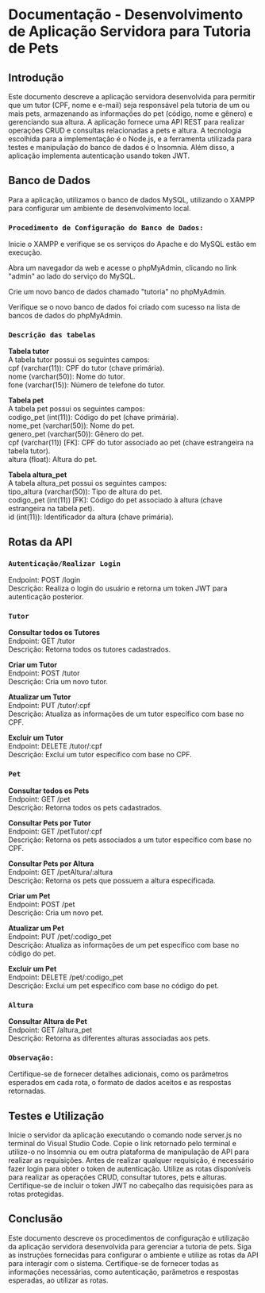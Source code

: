 # Documentação - Desenvolvimento de Aplicação Servidora para Tutoria de Pets

## Introdução
Este documento descreve a aplicação servidora desenvolvida para permitir que um tutor (CPF, nome e e-mail) seja responsável pela tutoria de um ou mais pets, armazenando as informações do pet (código, nome e gênero) e gerenciando sua altura. A aplicação fornece uma API REST para realizar operações CRUD e consultas relacionadas a pets e altura. A tecnologia escolhida para a implementação é o Node.js, e a ferramenta utilizada para testes e manipulação do banco de dados é o Insomnia. Além disso, a aplicação implementa autenticação usando token JWT.

## Banco de Dados

Para a aplicação, utilizamos o banco de dados MySQL, utilizando o XAMPP para configurar um ambiente de desenvolvimento local.

### `Procedimento de Configuração do Banco de Dados:`

Inicie o XAMPP e verifique se os serviços do Apache e do MySQL estão em execução.

Abra um navegador da web e acesse o phpMyAdmin, clicando no link "admin" ao lado do serviço do MySQL.

Crie um novo banco de dados chamado "tutoria" no phpMyAdmin.

Verifique se o novo banco de dados foi criado com sucesso na lista de bancos de dados do phpMyAdmin.

### `Descrição das tabelas`

**Tabela tutor**<br>
A tabela tutor possui os seguintes campos:<br>
cpf (varchar(11)): CPF do tutor (chave primária).<br>
nome (varchar(50)): Nome do tutor.<br>
fone (varchar(15)): Número de telefone do tutor.

**Tabela pet**<br>
A tabela pet possui os seguintes campos:<br>
codigo_pet (int(11)): Código do pet (chave primária).<br>
nome_pet (varchar(50)): Nome do pet.<br>
genero_pet (varchar(50)): Gênero do pet.<br>
cpf (varchar(11)) [FK]: CPF do tutor associado ao pet (chave estrangeira na tabela tutor).<br>
altura (float): Altura do pet.

**Tabela altura_pet**<br>
A tabela altura_pet possui os seguintes campos:<br>
tipo_altura (varchar(50)): Tipo de altura do pet.<br>
codigo_pet (int(11)) [FK]: Código do pet associado à altura (chave estrangeira na tabela pet).<br>
id (int(11)): Identificador da altura (chave primária).

## Rotas da API

### `Autenticação/Realizar Login`<br>
Endpoint: POST /login<br>
Descrição: Realiza o login do usuário e retorna um token JWT para autenticação posterior.<br>

### `Tutor`
**Consultar todos os Tutores**<br>
Endpoint: GET /tutor<br>
Descrição: Retorna todos os tutores cadastrados.

**Criar um Tutor**<br>
Endpoint: POST /tutor<br>
Descrição: Cria um novo tutor.

**Atualizar um Tutor**<br>
Endpoint: PUT /tutor/:cpf<br>
Descrição: Atualiza as informações de um tutor específico com base no CPF.

**Excluir um Tutor**<br>
Endpoint: DELETE /tutor/:cpf<br>
Descrição: Exclui um tutor específico com base no CPF.

### `Pet`
**Consultar todos os Pets**<br>
Endpoint: GET /pet<br>
Descrição: Retorna todos os pets cadastrados.

**Consultar Pets por Tutor**<br>
Endpoint: GET /petTutor/:cpf<br>
Descrição: Retorna os pets associados a um tutor específico com base no CPF.

**Consultar Pets por Altura**<br>
Endpoint: GET /petAltura/:altura<br>
Descrição: Retorna os pets que possuem a altura especificada.

**Criar um Pet**<br>
Endpoint: POST /pet<br>
Descrição: Cria um novo pet.

**Atualizar um Pet**<br>
Endpoint: PUT /pet/:codigo_pet<br>
Descrição: Atualiza as informações de um pet específico com base no código do pet.

**Excluir um Pet**<br>
Endpoint: DELETE /pet/:codigo_pet<br>
Descrição: Exclui um pet específico com base no código do pet.

### `Altura`
**Consultar Altura de Pet**<br>
Endpoint: GET /altura_pet<br>
Descrição: Retorna as diferentes alturas associadas aos pets.

### `Observação:`<br>
Certifique-se de fornecer detalhes adicionais, como os parâmetros esperados em cada rota, o formato de dados aceitos e as respostas retornadas.

## Testes e Utilização
Inicie o servidor da aplicação executando o comando node server.js no terminal do Visual Studio Code.
Copie o link retornado pelo terminal e utilize-o no Insomnia ou em outra plataforma de manipulação de API para realizar as requisições.
Antes de realizar qualquer requisição, é necessário fazer login para obter o token de autenticação.
Utilize as rotas disponíveis para realizar as operações CRUD, consultar tutores, pets e alturas.
Certifique-se de incluir o token JWT no cabeçalho das requisições para as rotas protegidas.

## Conclusão
Este documento descreve os procedimentos de configuração e utilização da aplicação servidora desenvolvida para gerenciar a tutoria de pets. Siga as instruções fornecidas para configurar o ambiente e utilize as rotas da API para interagir com o sistema. Certifique-se de fornecer todas as informações necessárias, como autenticação, parâmetros e respostas esperadas, ao utilizar as rotas.


